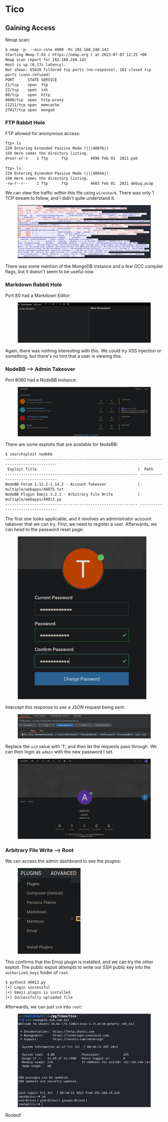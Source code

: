 # Tico

## Gaining Access

Nmap scan:

```
$ nmap -p- --min-rate 4000 -Pn 192.168.240.143
Starting Nmap 7.93 ( https://nmap.org ) at 2023-07-07 12:25 +08
Nmap scan report for 192.168.240.143
Host is up (0.17s latency).
Not shown: 65428 filtered tcp ports (no-response), 101 closed tcp ports (conn-refused)
PORT      STATE SERVICE
21/tcp    open  ftp
22/tcp    open  ssh
80/tcp    open  http
8080/tcp  open  http-proxy
11211/tcp open  memcache
27017/tcp open  mongod
```

### FTP Rabbit Hole

FTP allowed for anonymous access:

```
ftp> ls
229 Entering Extended Passive Mode (|||40076|)
150 Here comes the directory listing.
drwxr-xr-x    2 ftp      ftp          4096 Feb 01  2021 pub

ftp> ls
229 Entering Extended Passive Mode (|||40044|)
150 Here comes the directory listing.
-rw-r--r--    1 ftp      ftp          4603 Feb 01  2021 debug.pcap
```

We can view the traffic within this file using `wireshark`. There was only 1 TCP stream to follow, and I didn't quite understand it.

<figure><img src="../../../.gitbook/assets/image (276).png" alt=""><figcaption></figcaption></figure>

There was some mention of the MongoDB instance and a few GCC compiler flags, but it doesn't seem to be useful now.

### Markdown Rabbit Hole

Port 80 had a Markdown Editor:

<figure><img src="../../../.gitbook/assets/image (365).png" alt=""><figcaption></figcaption></figure>

Again, there was nothing interesting with this. We could try XSS injection or something, but there's no hint that a user is viewing this.&#x20;

### NodeBB --> Admin Takeover

Port 8080 had a NodeBB instance:

<figure><img src="../../../.gitbook/assets/image (720).png" alt=""><figcaption></figcaption></figure>

There are some exploits that are available for NodeBB:

```
$ searchsploit nodebb    
----------------------------------------------------------- ---------------------------------
 Exploit Title                                             |  Path
----------------------------------------------------------- ---------------------------------
NodeBB Forum 1.12.2-1.14.2 - Account Takeover              | multiple/webapps/48875.txt
NodeBB Plugin Emoji 3.2.1 - Arbitrary File Write           | multiple/webapps/49813.py
----------------------------------------------------------- ---------------------------------
```

The first one looks applicable, and it involves an administrator account takeover that we can try. First, we need to register a user. Afterwards, we can head to the password reset page:

<figure><img src="../../../.gitbook/assets/image (3363).png" alt=""><figcaption></figcaption></figure>

Intercept this response to see a JSON request being sent:

<figure><img src="../../../.gitbook/assets/image (3022).png" alt=""><figcaption></figcaption></figure>

Replace the `uid` value with '1', and then let the requests pass through. We can then login as `admin` with the new password I set.&#x20;

<figure><img src="../../../.gitbook/assets/image (3365).png" alt=""><figcaption></figcaption></figure>

### Arbitrary File Write --> Root

We can access the admin dashboard to see the plugins:

<figure><img src="../../../.gitbook/assets/image (1897).png" alt=""><figcaption></figcaption></figure>

This confirms that the Emoji plugin is installed, and we can try the other exploit. The public expoit attempts to write our SSH public key into the `authorized_keys` folder of `root`.&#x20;

```
$ python3 49813.py
[+] Login successful
[+] Emoji plugin is installed
[+] Successfully uploaded file
```

Afterwards, we can just `ssh` into `root`:

<figure><img src="../../../.gitbook/assets/image (3360).png" alt=""><figcaption></figcaption></figure>

Rooted!

